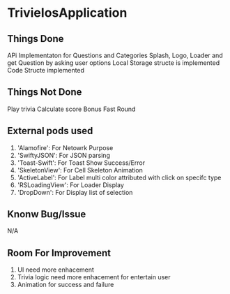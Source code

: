 # TrivieIosApplication

## Things Done
  APi Implementaton for Questions and Categories
  Splash, Logo, Loader and get Question by asking user options
  Local Storage structe is implemented
  Code Structe implemented
  
## Things Not Done
  Play trivia
  Calculate score
  Bonus Fast Round
  
## External pods used
  1. 'Alamofire':  For Netowrk Purpose 
  2. 'SwiftyJSON':  For JSON parsing
  3. 'Toast-Swift':  For Toast Show Success/Error
  4. 'SkeletonView':  For Cell Skeleton Animation
  5. 'ActiveLabel':  For Label multi color attributed with click on specifc type
  6. 'RSLoadingView':  For Loader Display
  7. 'DropDown':  For Display list of selection

## Knonw Bug/Issue  
N/A

## Room For Improvement
  1. UI need more enhacement
  2. Trivia logic need more enhacement for entertain user
  3. Animation for success and failure

